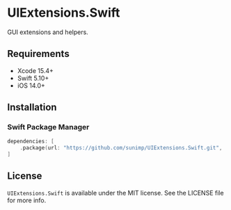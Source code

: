 # UIExtensions.Swift

GUI extensions and helpers.

## Requirements

* Xcode 15.4+
* Swift 5.10+
* iOS 14.0+

## Installation

### Swift Package Manager

```swift
dependencies: [
    .package(url: "https://github.com/sunimp/UIExtensions.Swift.git", .upToNextMajor(from: "1.3.0"))
]
```

## License

`UIExtensions.Swift` is available under the MIT license. See the LICENSE file for more info.
